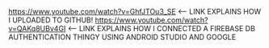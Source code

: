 https://www.youtube.com/watch?v=GhfJTOu3_SE <-- LINK EXPLAINS HOW I UPLOADED TO GITHUB!
https://www.youtube.com/watch?v=QAKq8UBv4GI <-- LINK EXPLAINS HOW I CONNECTED A FIREBASE DB AUTHENTICATION THINGY USING ANDROID STUDIO AND GOOGLE
